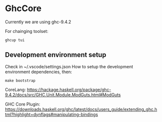 # GhcCore

Currently we are using ghc-9.4.2



For chainging toolset:
```shell
ghcup tui
```

## Development environment setup

Check in ~/.vscode/settings.json    How to setup the development environment dependencies, then:

```shell
make bootstrap
```




CoreLang: https://hackage.haskell.org/package/ghc-9.4.2/docs/src/GHC.Unit.Module.ModGuts.html#ModGuts

GHC Core Plugin: https://downloads.haskell.org/ghc/latest/docs/users_guide/extending_ghc.html?highlight=dynflags#manipulating-bindings
